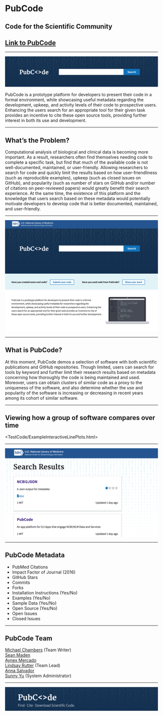 # PubCode
## Code for the Scientific Community

## [Link to PubCode](site.link)
---  

[<img src="img/pubcode-search.png">](site.link)

PubCode is a prototype platform for developers to present their code in a formal environment, while showcasing useful metadata regarding the development, upkeep, and activity levels of their code to prospective users.  Enhancing the users search for an appropriate tool for their given task provides an incentive to cite these open source tools, providing further interest in both its use and development.  

---

## What’s the Problem?  
Computational analysis of biological and clinical data is becoming more important. As a result, researchers often find themselves needing code to complete a specific task, but find that much of the available code is not well-documented, maintained, or user-friendly. Allowing researchers to search for code and quickly limit the results based on how user-friendliness (such as reproducible examples), upkeep (such as closed issues on GitHub), and popularity (such as number of stars on GitHub and/or number of citations on peer-reviewed papers) would greatly benefit their search experience. At the same time, the existence of this platform and the knowledge that users search based on these metadata would potentially motivate developers to develop code that is better documented, maintained, and user-friendly.

---

[<img src="img/pubcode-home.png">](site.link)

---

## What is PubCode?
At this moment, PubCode demos a selection of software with both scientific publications and GitHub repositories.  Though limited, users can search for tools by keyword and further limit their research results based on metadata concerning how thoroughly the code is being maintained and used. Moreover, users can obtain clusters of similar code as a proxy to the uniqueness of the software, and also determine whether the use and popularity of the software is increasing or decreasing in recent years among its cohort of similar software.  

---

## Viewing how a group of software compares over time

<TestCode/ExampleInteractiveLinePlots.html>

---

[<img src="img/pubcode-results.png">](site.link)

---

## PubCode Metadata
- PubMed Citations
- Impact Factor of Journal (2016)
- GitHub Stars
- Commits
- Forks
- Installation Instructions (Yes/No)
- Examples (Yes/No)
- Sample Data (Yes/No)
- Open Source (Yes/No)
- Open Issues
- Closed Issues

---

## PubCode Team  
[Michael Chambers](https://github.com/greenkidneybean) (Team Writer)  
[Sean Maden](https://github.com/metamaden)  
[Aynex Mercado](https://github.com/aynexm)  
[Lindsay Rutter](https://github.com/lrutter) (Team Lead)  
[Anna Salvador](https://github.com/annacsalvador)  
[Sunny Yu](https://github.com/sunnielyu) (System Administrator)  

---

![banner](img/pubcode-banner.png)
